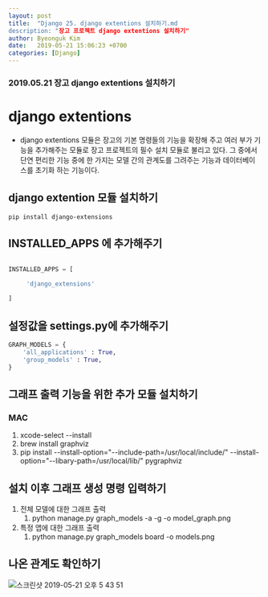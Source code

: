 ```yaml
---
layout: post
title:  "Django 25. django extentions 설치하기.md
description: "장고 프로젝트 django extentions 설치하기"
author: Byeonguk Kim
date:   2019-05-21 15:06:23 +0700
categories: [Django]
---
```


### 2019.05.21 장고 django extentions 설치하기


# django extentions
* django extentions 모듈은 장고의 기본 명령들의 기능을 확장해 주고 여러 부가 기능을 추가해주는 모듈로 장고 프로젝트의 필수 설치 모듈로 불리고 있다. 그 중에서 단연 편리한 기능 중에 한 가지는 모델 간의 관계도를 그려주는 기능과 데이터베이스를 초기화 하는 기능이다.

## django extention 모듈 설치하기

`pip install django-extensions`

## INSTALLED_APPS 에 추가해주기

```python

INSTALLED_APPS = [ 

     'django_extensions'

]
```

## 설정값을 settings.py에 추가해주기

```python
GRAPH_MODELS = {
    'all_applications' : True,
    'group_models' : True,
}
```

## 그래프 출력 기능을 위한 추가 모듈 설치하기

### MAC
1. xcode-select --install
2. brew install graphviz
3. pip install --install-option="--include-path=/usr/local/include/" --install-option="--libary-path=/usr/local/lib/" pygraphviz

## 설치 이후 그래프 생성 명령 입력하기
1. 전체 모델에 대한 그래프 출력
    1. python manage.py graph_models -a -g -o model_graph.png
2. 특정 앱에 대한 그래프 출력
    1. python manage.py graph_models board -o models.png

## 나온 관계도 확인하기

![스크린샷 2019-05-21 오후 5 43 51](https://user-images.githubusercontent.com/46436843/58081442-0e12ee80-7bf0-11e9-929c-18e2a18c3499.png)
